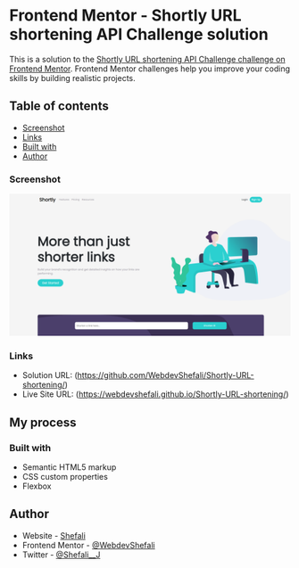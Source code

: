 # Frontend Mentor - Shortly URL shortening API Challenge solution

This is a solution to the [Shortly URL shortening API Challenge challenge on Frontend Mentor](https://www.frontendmentor.io/challenges/url-shortening-api-landing-page-2ce3ob-G). Frontend Mentor challenges help you improve your coding skills by building realistic projects. 

## Table of contents


  - [Screenshot](#screenshot)
  - [Links](#links)
  - [Built with](#built-with)
- [Author](#author)


### Screenshot

![](screenshot.png)


### Links

- Solution URL: (https://github.com/WebdevShefali/Shortly-URL-shortening/)
- Live Site URL: (https://webdevshefali.github.io/Shortly-URL-shortening/)

## My process

### Built with

- Semantic HTML5 markup
- CSS custom properties
- Flexbox


## Author

- Website - [Shefali](https://shefali.dev)
- Frontend Mentor - [@WebdevShefali](https://www.frontendmentor.io/profile/WebdevShefali)
- Twitter - [@Shefali__J](https://www.twitter.com/Shefali__J)

